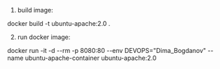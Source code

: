 1. build image:

docker build -t ubuntu-apache:2.0 .

2. run docker image:

docker run -it -d --rm -p 8080:80 --env DEVOPS="Dima_Bogdanov" --name ubuntu-apache-container ubuntu-apache:2.0
